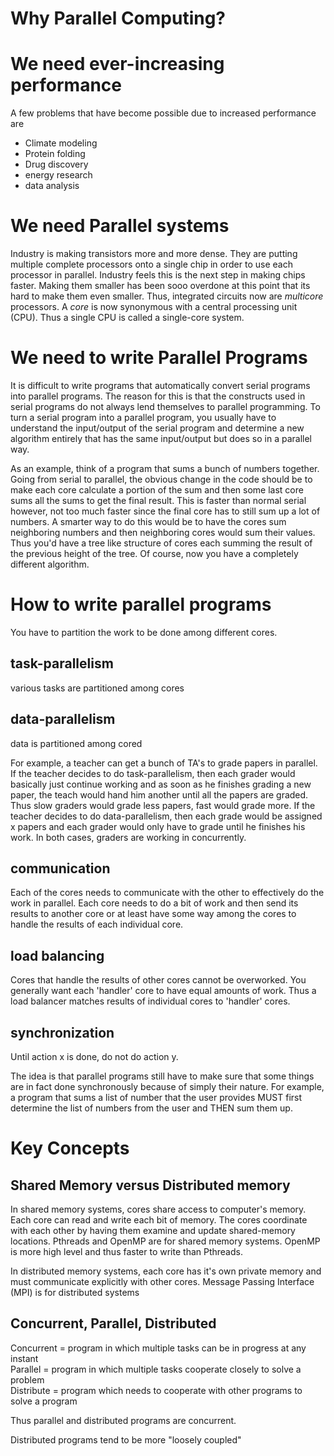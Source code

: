 Why Parallel Computing?
======================

# We need ever-increasing performance
A few problems that have become possible due to increased performance are
* Climate modeling
* Protein folding
* Drug discovery
* energy research
* data analysis

# We need Parallel systems

Industry is making transistors more and more dense. They are putting multiple complete processors onto a single chip in order to use each processor in parallel. Industry feels this is the next step in making chips faster. Making them smaller has been sooo overdone at this point that its hard to make them even smaller. Thus, integrated circuits now are *multicore* processors. A *core* is now synonymous with a central processing unit (CPU). Thus a single CPU is called a single-core system.

# We need to write Parallel Programs

It is difficult to write programs that automatically convert serial programs into parallel programs. The reason for this is that the constructs used in serial programs do not always lend themselves to parallel programming. To turn a serial program into a parallel program, you usually have to understand the input/output of the serial program and determine a new algorithm entirely that has the same input/output but does so in a parallel way.

As an example, think of a program that sums a bunch of numbers together. Going from serial to parallel, the obvious change in the code should be to make each core calculate a portion of the sum and then some last core sums all the sums to get the final result. This is faster than normal serial however, not too much faster since the final core has to still sum up a lot of numbers. A smarter way to do this would be to have the cores sum neighboring numbers and then neighboring cores would sum their values. Thus you'd have a tree like structure of cores each summing the result of the previous height of the tree. Of course, now you have a completely different algorithm.


# How to write parallel programs

You have to partition the work to be done among different cores.
## task-parallelism
various tasks are partitioned among cores
## data-parallelism
data is partitioned among cored


For example, a teacher can get a bunch of TA's to grade papers in parallel.
If the teacher decides to do task-parallelism, then each grader would basically just continue working and as soon as he finishes grading a new paper, the teach would hand him another until all the papers are graded. Thus slow graders would grade less papers, fast would grade more. If the teacher decides to do data-parallelism, then each grade would be assigned x papers and each grader would only have to grade until he finishes his work. In both cases, graders are working in concurrently.

## communication
Each of the cores needs to communicate with the other to effectively do the work in parallel. Each core needs to do a bit of work and then send its results to another core or at least have some way among the cores to handle the results of each individual core.

## load balancing
Cores that handle the results of other cores cannot be overworked. You generally want each 'handler' core to have equal amounts of work. Thus a load balancer matches results of individual cores to 'handler' cores.

## synchronization
Until action x is done, do not do action y.

The idea is that parallel programs still have to make sure that some things are in fact done synchronously because of simply their nature. For example, a program that sums a list of number that the user provides MUST first determine the list of numbers from the user and THEN sum them up.

# Key Concepts

## Shared Memory versus Distributed memory
In shared memory systems, cores share access to computer's memory. Each core can read and write each bit of memory. The cores coordinate with each other by having them examine and update shared-memory locations. Pthreads and OpenMP are for shared memory systems. OpenMP is more high level and thus faster to write than Pthreads.

In distributed memory systems, each core has it's own private memory and must communicate explicitly with other cores. Message Passing Interface (MPI) is for distributed systems

## Concurrent, Parallel, Distributed

Concurrent = program in which multiple tasks can be in progress at any instant  
Parallel = program in which multiple tasks cooperate closely to solve a problem  
Distribute = program which needs to cooperate with other programs to solve a program

Thus parallel and distributed programs are concurrent.

Distributed programs tend to be more "loosely coupled"
